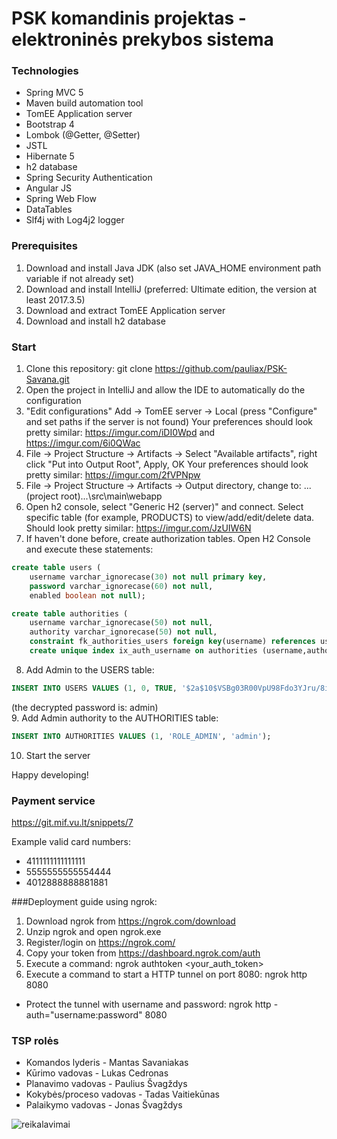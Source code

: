 # PSK komandinis projektas - elektroninės prekybos sistema

### Technologies
* Spring MVC 5
* Maven build automation tool
* TomEE Application server
* Bootstrap 4
* Lombok (@Getter, @Setter)
* JSTL
* Hibernate 5
* h2 database
* Spring Security Authentication
* Angular JS
* Spring Web Flow
* DataTables
* Slf4j with Log4j2 logger

### Prerequisites
1. Download and install Java JDK
(also set JAVA_HOME environment path variable if not already set)
2. Download and install IntelliJ (preferred: Ultimate edition, the version at least 2017.3.5)
3. Download and extract TomEE Application server
4. Download and install h2 database

### Start
1. Clone this repository:
git clone https://github.com/pauliax/PSK-Savana.git
2. Open the project in IntelliJ and allow the IDE to automatically do the configuration
3. "Edit configurations" Add -> TomEE server -> Local (press "Configure" and set paths if the server is not found)
Your preferences should look pretty similar: https://imgur.com/iDI0Wpd and 
https://imgur.com/6i0QWac
4. File -> Project Structure -> Artifacts -> Select "Available artifacts", right click "Put into Output Root", Apply, OK
Your preferences should look pretty similar:
https://imgur.com/2fVPNpw
5. File -> Project Structure -> Artifacts -> Output directory, change to: ...(project root)...\src\main\webapp
6. Open h2 console, select "Generic H2 (server)" and connect. Select specific table (for example, PRODUCTS) to view/add/edit/delete data. 
Should look pretty similar: https://imgur.com/JzUIW6N
7. If haven't done before, create authorization tables. Open H2 Console and execute these statements:
  ```sql
  create table users (
      username varchar_ignorecase(30) not null primary key,
      password varchar_ignorecase(60) not null,
      enabled boolean not null);

  create table authorities (
      username varchar_ignorecase(50) not null,
      authority varchar_ignorecase(50) not null,
      constraint fk_authorities_users foreign key(username) references users(username));
      create unique index ix_auth_username on authorities (username,authority); 
  ```
8. Add Admin to the USERS table:
```sql
INSERT INTO USERS VALUES (1, 0, TRUE, '$2a$10$VSBg03R00VpU98Fdo3YJru/8iIAVlZ8p1XlMzI.z.8mEuMAkKwGU2', 'admin', 0);
```
(the decrypted password is: admin)  
9. Add Admin authority to the AUTHORITIES table:  
```sql
INSERT INTO AUTHORITIES VALUES (1, 'ROLE_ADMIN', 'admin');
```
10. Start the server  

Happy developing!

### Payment service
https://git.mif.vu.lt/snippets/7

Example valid card numbers:
* 4111111111111111
* 5555555555554444
* 4012888888881881

###Deployment guide using ngrok:
1. Download ngrok from https://ngrok.com/download
2. Unzip ngrok and open ngrok.exe
3. Register/login on https://ngrok.com/
4. Copy your token from https://dashboard.ngrok.com/auth
5. Execute a command: ngrok authtoken <your_auth_token>
6. Execute a command to start a HTTP tunnel on port 8080: ngrok http 8080

* Protect the tunnel with username and password: 
ngrok http -auth="username:password" 8080

### TSP rolės 
* Komandos lyderis - Mantas Savaniakas
* Kūrimo vadovas - Lukas Cedronas
* Planavimo vadovas - Paulius Švagždys
* Kokybės/proceso vadovas - Tadas Vaitiekūnas
* Palaikymo vadovas - Jonas Švagždys

![reikalavimai](https://github.com/pauliax/PSK-Savana/blob/master/psk-needs.jpg?raw=true "Reikalavimai")
